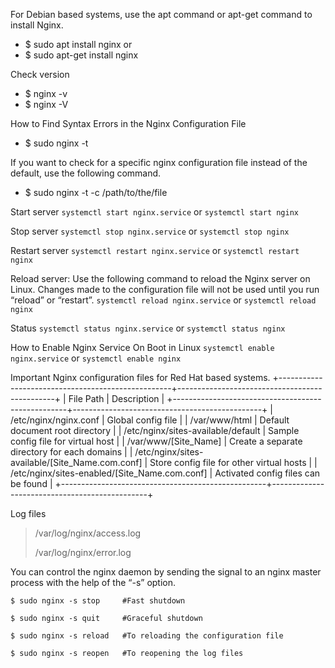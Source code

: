 For Debian based systems, use the apt command or apt-get command to install Nginx.

* $ sudo apt install nginx
or
* $ sudo apt-get install nginx

Check version
* $ nginx -v
* $ nginx -V

How to Find Syntax Errors in the Nginx Configuration File
* $ sudo nginx -t

If you want to check for a specific nginx configuration file instead of the default, use the following command.
* $ sudo nginx -t -c /path/to/the/file

Start server
`systemctl start nginx.service`
or
`systemctl start nginx`

Stop server
`systemctl stop nginx.service`
or
`systemctl stop nginx`

Restart server
`systemctl restart nginx.service`
or
`systemctl restart nginx`

Reload server: Use the following command to reload the Nginx server on Linux. Changes made to the configuration file will not be used until you run “reload” or “restart”.
`systemctl reload nginx.service`
or
`systemctl reload nginx`

Status
`systemctl status nginx.service`
or
`systemctl status nginx`

How to Enable Nginx Service On Boot in Linux
`systemctl enable nginx.service`
or
`systemctl enable nginx`

Important Nginx configuration files for Red Hat based systems.
+---------------------------------------------------+-----------------------------------------------+
|   File Path                                       |        Description                            |
+---------------------------------------------------+-----------------------------------------------+
| /etc/nginx/nginx.conf                             |  Global config file                           |
| /var/www/html                                     |  Default document root directory              |
| /etc/nginx/sites-available/default                |  Sample config file for virtual host          |
| /var/www/[Site_Name]                              |  Create a separate directory for each domains |
| /etc/nginx/sites-available/[Site_Name.com.conf]   |  Store config file for other virtual hosts    |
| /etc/nginx/sites-enabled/[Site_Name.com.conf]     |  Activated config files can be found          |
+---------------------------------------------------+-----------------------------------------------+


Log files
> /var/log/nginx/access.log
> 
> /var/log/nginx/error.log

You can control the nginx daemon by sending the signal to an nginx master process with the help of the “-s” option.

`$ sudo nginx -s stop     #Fast shutdown`

`$ sudo nginx -s quit     #Graceful shutdown`

`$ sudo nginx -s reload   #To reloading the configuration file`

`$ sudo nginx -s reopen   #To reopening the log files`

